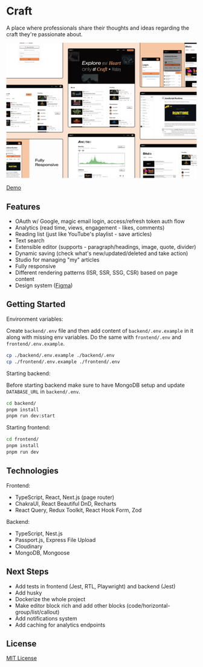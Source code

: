 # Craft

A place where professionals share their thoughts and ideas regarding the craft they're passionate about.

![Cover image](./docs/cover.png)

[Demo](https://www.youtube.com/watch?v=x2bsTxkVPXk)

## Features

- OAuth w/ Google, magic email login, access/refresh token auth flow
- Analytics (read time, views, engagement - likes, comments)
- Reading list (just like YouTube's playlist - save articles)
- Text search
- Extensible editor (supports - paragraph/headings, image, quote, divider)
- Dynamic saving (check what's new/updated/deleted and take action)
- Studio for managing "my" articles
- Fully responsive
- Different rendering patterns (ISR, SSR, SSG, CSR) based on page content
- Design system ([Figma](https://www.figma.com/design/jufexyNYxQYFX1zwtFIiRg/craft?node-id=319-572&t=Q0fHWa6OcqtnvmZ0-1))

## Getting Started

Environment variables:

Create `backend/.env` file and then add content of `backend/.env.example` in it along with missing env variables. Do the same with `frontend/.env` and `frontend/.env.example`.

```bash
cp ./backend/.env.example ./backend/.env
cp ./frontend/.env.example ./frontend/.env
```

Starting backend:

Before starting backend make sure to have MongoDB setup and update `DATABASE_URL` in `backend/.env`.

```bash
cd backend/
pnpm install
pnpm run dev:start
```

Starting frontend:

```bash
cd frontend/
pnpm install
pnpm run dev
```

## Technologies

Frontend:

- TypeScript, React, Next.js (page router)
- ChakraUI, React Beautiful DnD, Recharts
- React Query, Redux Toolkit, React Hook Form, Zod

Backend:

- TypeScript, Nest.js
- Passport.js, Express File Upload
- Cloudinary
- MongoDB, Mongoose

## Next Steps

- Add tests in frontend (Jest, RTL, Playwright) and backend (Jest)
- Add husky
- Dockerize the whole project
- Make editor block rich and add other blocks (code/horizontal-group/list/callout)
- Add notifications system
- Add caching for analytics endpoints

## License

[MIT License](./LICENSE)
